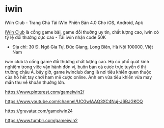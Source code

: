 # iwin

iWin Club - Trang Chủ Tải iWin Phiên Bản 4.0 Cho iOS, Android, Apk

[iWin Club](https://gameiwin.io/) là cổng game bài, game đổi thưởng uy tín, chất lượng cao, iwin có tỷ lệ đổi thưởng cực cao - Tải iwin nhận code 50K

- Địa chỉ: 30 Đ. Ngô Gia Tự, Đức Giang, Long Biên, Hà Nội 100000, Việt Nam

iwin club là cổng game đổi thưởng chất lượng cao. Họ có phổ quát kinh nghiệm trong việc vận hành đơn vị, buôn bán cá cược trực tuyến ở thị trường châu Á. bây giờ, game iwinclub đang là nơi tiêu khiển quen thuộc của hồ hết tay chơi ham mê cược online. Anh em vừa tiêu khiển vừa may mắn thu về khoản thưởng lớn.

https://www.pinterest.com/gameiwin2/

https://www.youtube.com/channel/UCGwlAAQ3XC4Nuj-J6BJGKOQ

https://gravatar.com/gameiwin24

https://www.tumblr.com/gameiwin2

